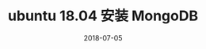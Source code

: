 ---
layout: post
title:  "ubuntu 18.04 安装 MongoDB"
date:  2018-07-05
desc: "MongoDB 是一个免费的开源 NoSQL 文档数据库，在现代Web应用程序中经常使用。在本教程中，将介绍如何安装MongoDB，管理其服务，并可选择启用远程访问。"
keywords: "Linux,ubuntu,MongoDB,服务器,安装"
categories: [Linux]
tags: [Linux,Ubuntu,MongoDB]
---